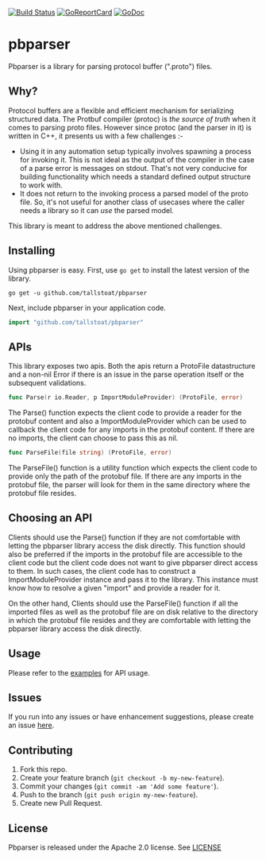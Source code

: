 [![Build Status](https://travis-ci.org/tallstoat/pbparser.svg?branch=master)](https://travis-ci.org/tallstoat/pbparser)
[![GoReportCard](https://goreportcard.com/badge/github.com/tallstoat/pbparser)](https://goreportcard.com/report/github.com/tallstoat/pbparser)
[![GoDoc](https://godoc.org/github.com/tallstoat/pbparser?status.svg)](https://godoc.org/github.com/tallstoat/pbparser)

# pbparser

Pbparser is a library for parsing protocol buffer (".proto") files.

## Why?

Protocol buffers are a flexible and efficient mechanism for serializing structured data. 
The Protbuf compiler (protoc) is *the source of truth* when it comes to parsing proto files.
However since protoc (and the parser in it) is written in C++, it presents us with a few challenges :-

* Using it in any automation setup typically involves spawning a process for invoking it. This is not ideal as the output of the compiler in the case of a parse error is messages on stdout. That's not very conducive for building functionality which needs a standard defined output structure to work with.
* It does not return to the invoking process a parsed model of the proto file. So, it's not useful for another class of usecases where the caller needs a library so it can *use* the parsed model. 

This library is meant to address the above mentioned challenges.

## Installing

Using pbparser is easy. First, use `go get` to install the latest version of the library. 

```
go get -u github.com/tallstoat/pbparser
```

Next, include pbparser in your application code.

```go
import "github.com/tallstoat/pbparser"
```

## APIs

This library exposes two apis. Both the apis return a ProtoFile datastructure and a non-nil Error if there is an issue in the parse operation itself or the subsequent validations.

```go
func Parse(r io.Reader, p ImportModuleProvider) (ProtoFile, error)
```

The Parse() function expects the client code to provide a reader for the protobuf content and also a ImportModuleProvider which can be used to callback the client code for any imports in the protobuf content. If there are no imports, the client can choose to pass this as nil.

```go
func ParseFile(file string) (ProtoFile, error)
```

The ParseFile() function is a utility function which expects the client code to provide only the path of the protobuf file. If there are any imports in the protobuf file, the parser will look for them in the same directory where the protobuf file resides.

## Choosing an API

Clients should use the Parse() function if they are not comfortable with letting the pbparser library access the disk directly. This function should also be preferred if the imports in the protobuf file are accessible to the client code but the client code does not want to give pbparser direct access to them. In such cases, the client code has to construct a ImportModuleProvider instance and pass it to the library. This instance must know how to resolve a given "import" and provide a reader for it.  

On the other hand, Clients should use the ParseFile() function if all the imported files as well as the protobuf file are on disk relative to the directory in which the protobuf file resides and they are comfortable with letting the pbparser library access the disk directly.  

## Usage

Please refer to the [examples](https://godoc.org/github.com/tallstoat/pbparser#pkg-examples) for API usage.

## Issues

If you run into any issues or have enhancement suggestions, please create an issue [here](https://github.com/tallstoat/pbparser/issues).

## Contributing

1. Fork this repo.
2. Create your feature branch (`git checkout -b my-new-feature`).
3. Commit your changes (`git commit -am 'Add some feature'`).
4. Push to the branch (`git push origin my-new-feature`).
5. Create new Pull Request.

## License

Pbparser is released under the Apache 2.0 license. See [LICENSE](https://github.com/tallstoat/pbparser/blob/master/LICENSE)

